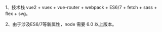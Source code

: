 1、技术栈
vue2 + vuex + vue-router + webpack + ES6/7 + fetch + sass + flex + svg。

2、由于涉及ES6/7等新属性，node 需要 6.0 以上版本。
